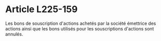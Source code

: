 # Article L225-159

Les bons de souscription d'actions achetés par la société émettrice des actions ainsi que les bons utilisés pour les souscriptions d'actions sont annulés.